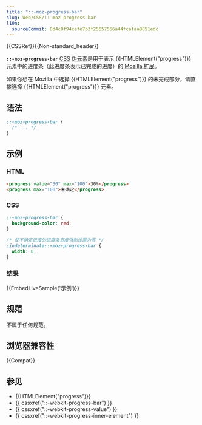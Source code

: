 ```yaml
---
title: "::-moz-progress-bar"
slug: Web/CSS/::-moz-progress-bar
l10n:
  sourceCommit: 8d4c0f94cefe7b3f25657566a44fcafaa8851edc
---
```


{{CSSRef}}{{Non-standard_header}}

**`::-moz-progress-bar`** [CSS](/zh-CN/docs/Web/CSS) [伪元素](/zh-CN/docs/Web/CSS/Pseudo-elements)是用于表示 {{HTMLElement("progress")}} 元素中的进度条（此进度条表示已完成的进度）的 [Mozilla 扩展](/zh-CN/docs/Web/CSS/Mozilla_Extensions)。

如果你想在 Mozilla 中选择 {{HTMLElement("progress")}} 的未完成部分，请直接选择 {{HTMLElement("progress")}} 元素。

## 语法

```css
::-moz-progress-bar {
  /* ... */
}
```

## 示例

### HTML

```html
<progress value="30" max="100">30%</progress>
<progress max="100">未确定</progress>
```

### CSS

```css
::-moz-progress-bar {
  background-color: red;
}

/* 使不确定进度的进度条宽度强制设置为零 */
:indeterminate::-moz-progress-bar {
  width: 0;
}
```

### 结果

{{EmbedLiveSample('示例')}}

## 规范

不属于任何规范。

## 浏览器兼容性

{{Compat}}

## 参见

- {{HTMLElement("progress")}}
- {{ cssxref("::-webkit-progress-bar") }}
- {{ cssxref("::-webkit-progress-value") }}
- {{ cssxref("::-webkit-progress-inner-element") }}
